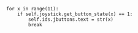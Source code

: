             for x in range(11):
                if self.joystick.get_button_state(x) == 1:
                    self.ids.jbuttons.text = str(x)
                    break